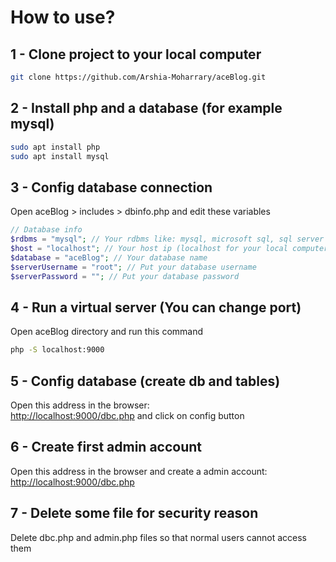 # How to use?
## 1 - Clone project to your local computer
```bash
git clone https://github.com/Arshia-Moharrary/aceBlog.git
```
## 2 - Install php and a database (for example mysql)
```bash
sudo apt install php
sudo apt install mysql
```
## 3 - Config database connection
Open aceBlog > includes > dbinfo.php and edit these variables
```php
// Database info
$rdbms = "mysql"; // Your rdbms like: mysql, microsoft sql, sql server and ...
$host = "localhost"; // Your host ip (localhost for your local computer)
$database = "aceBlog"; // Your database name
$serverUsername = "root"; // Put your database username
$serverPassword = ""; // Put your database password
```
## 4 - Run a virtual server (You can change port)
Open aceBlog directory and run this command
```bash
php -S localhost:9000
```
## 5 - Config database (create db and tables)
Open this address in the browser:<br>
[http://localhost:9000/dbc.php](http://localhost:9000/dbc.php)
and click on config button
## 6 - Create first admin account
Open this address in the browser and create a admin account:<br>
[http://localhost:9000/dbc.php](http://localhost:9000/admin.php)
## 7 - Delete some file for security reason
Delete dbc.php and admin.php files so that normal users cannot access them
